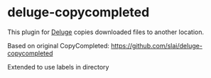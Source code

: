 deluge-copycompleted
====================

This plugin for [Deluge][1] copies downloaded files to another location.


  [1]: http://deluge-torrent.org

Based on  original CopyCompleted: https://github.com/slai/deluge-copycompleted

Extended to use labels in directory
